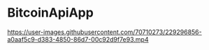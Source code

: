 # BitcoinApiApp

https://user-images.githubusercontent.com/70710273/229296856-a0aaf5c9-d383-4850-86d7-00c92d9f7e93.mp4

